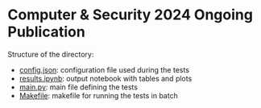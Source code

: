 # Computer \& Security 2024 Ongoing Publication

Structure of the directory:

* [config.json](./config.json): configuration file used during the tests
* [results.ipynb](./results.ipynb): output notebook with tables and plots
* [main.py](./main.py): main file defining the tests
* [Makefile](./Makefile): makefile for running the tests in batch
